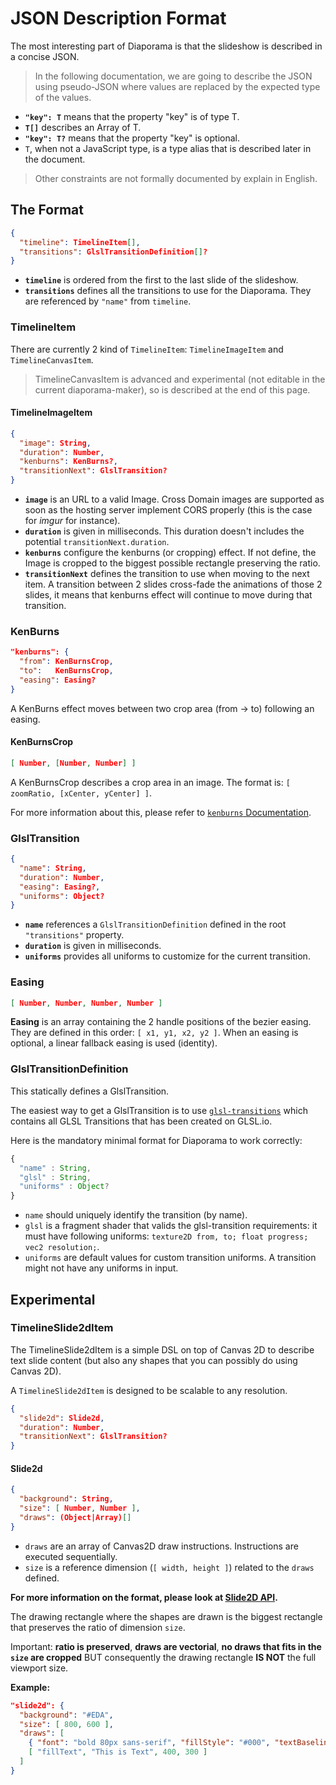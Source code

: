 
# JSON Description Format

The most interesting part of Diaporama is that the slideshow is described in a concise JSON.

> In the following documentation, we are going to describe the JSON using pseudo-JSON where values are replaced by the expected type of the values.
- **`"key": T`** means that the property "key" is of type T.
- **`T[]`** describes an Array of T.
- **`"key": T?`** means that the property "key" is optional.
- `T`, when not a JavaScript type, is a type alias that is described later in the document.

> Other constraints are not formally documented by explain in English.

## The Format

```json
{
  "timeline": TimelineItem[],
  "transitions": GlslTransitionDefinition[]?
}
```

- **`timeline`** is ordered from the first to the last slide of the slideshow.
- **`transitions`** defines all the transitions to use for the Diaporama. They are referenced by `"name"` from `timeline`.

### TimelineItem

There are currently 2 kind of `TimelineItem`: `TimelineImageItem` and `TimelineCanvasItem`.

> TimelineCanvasItem is advanced and experimental (not editable in the current diaporama-maker), so is described at the end of this page.

#### TimelineImageItem

```json
{
  "image": String,
  "duration": Number,
  "kenburns": KenBurns?,
  "transitionNext": GlslTransition?
}
```

- **`image`** is an URL to a valid Image. Cross Domain images are supported as soon as the hosting server implement CORS properly (this is the case for *imgur* for instance).
- **`duration`** is given in milliseconds. This duration doesn't includes the potential `transitionNext.duration`.
- **`kenburns`** configure the kenburns (or cropping) effect. If not define, the Image is cropped to the biggest possible rectangle preserving the ratio.
- **`transitionNext`** defines the transition to use when moving to the next item. A transition between 2 slides cross-fade the animations of those 2 slides, it means that kenburns effect will continue to move during that transition.

### KenBurns

```json
"kenburns": {
  "from": KenBurnsCrop,
  "to":   KenBurnsCrop,
  "easing": Easing?
}
```

A KenBurns effect moves between two crop area (from -> to) following an easing.

#### KenBurnsCrop

```json
[ Number, [Number, Number] ]
```

A KenBurnsCrop describes a crop area in an image.
The format is: `[ zoomRatio, [xCenter, yCenter] ]`.

For more information about this, please refer to [`kenburns` Documentation](https://github.com/gre/kenburns#utility-to-compute-the-cropping-rectangle).

### GlslTransition

```json
{
  "name": String,
  "duration": Number,
  "easing": Easing?,
  "uniforms": Object?
}
```

- **`name`** references a `GlslTransitionDefinition` defined in the root `"transitions"` property.
- **`duration`** is given in milliseconds.
- **`uniforms`** provides all uniforms to customize for the current transition.

### Easing

```json
[ Number, Number, Number, Number ]
```

**Easing** is an array containing the 2 handle positions of the bezier easing. They are defined in this order: `[ x1, y1, x2, y2 ]`. When an easing is optional, a linear fallback easing is used (identity).


### GlslTransitionDefinition

This statically defines a GlslTransition.

The easiest way to get a GlslTransition is to use
[`glsl-transitions`](https://github.com/glslio/glsl-transitions) which contains all GLSL Transitions that has been created on GLSL.io.

Here is the mandatory minimal format for Diaporama to work correctly:

```javascript
{
  "name" : String,
  "glsl" : String,
  "uniforms" : Object?
}
```

- `name` should uniquely identify the transition (by name).
- `glsl` is a fragment shader that valids the glsl-transition requirements: it must have following uniforms: `texture2D from, to; float progress; vec2 resolution;`.
- `uniforms` are default values for custom transition uniforms. A transition might not have any uniforms in input.

## Experimental

### TimelineSlide2dItem

The TimelineSlide2dItem is a simple DSL on top of Canvas 2D to describe text slide content (but also any shapes that you can possibly do using Canvas 2D).

A `TimelineSlide2dItem` is designed to be scalable to any resolution.

```json
{
  "slide2d": Slide2d,
  "duration": Number,
  "transitionNext": GlslTransition?
}
```

#### Slide2d

```json
{
  "background": String,
  "size": [ Number, Number ],
  "draws": (Object|Array)[]
}
```

- `draws` are an array of Canvas2D draw instructions. Instructions are executed sequentially.
- `size` is a reference dimension (`[ width, height ]`) related to the `draws` defined.

**For more information on the format, please look at [Slide2D API](https://github.com/gre/slide2d).**

The drawing rectangle where the shapes are drawn is the biggest rectangle that preserves the ratio of dimension `size`.

Important: **ratio is preserved**, **draws are vectorial**, **no draws that fits in the `size` are cropped** BUT consequently the drawing rectangle **IS NOT** the full viewport size.

**Example:**

```json
"slide2d": {
  "background": "#EDA",
  "size": [ 800, 600 ],
  "draws": [
    { "font": "bold 80px sans-serif", "fillStyle": "#000", "textBaseline": "middle", "textAlign": "center" },
    [ "fillText", "This is Text", 400, 300 ]
  ]
}
```
